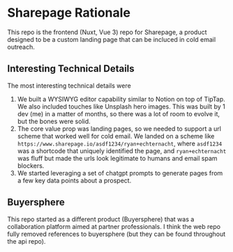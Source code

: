 # Sharepage Rationale

This repo is the frontend (Nuxt, Vue 3) repo for Sharepage, a product designed to be a custom landing page that can be incluced in cold email outreach. 

## Interesting Technical Details

The most interesting technical details were

1. We built a WYSIWYG editor capability similar to Notion on top of TipTap. We also included touches like Unsplash hero images. This was built by 1 dev (me) in a matter of months, so there was a lot of room to evolve it, but the bones were solid.
2. The core value prop was landing pages, so we needed to support a url scheme that worked well for cold email. We landed on a scheme like `https://www.sharepage.io/asdf1234/ryan+echternacht`, where `asdf1234` was a shortcode that uniquely identified the page, and `ryan+echternacht` was fluff but made the urls look legitimate to humans and email spam blockers.
3. We started leveraging a set of chatgpt prompts to generate pages from a few key data points about a prospect.

## Buyersphere

This repo started as a different product (Buyersphere) that was a collaboration platform aimed at partner professionals. I think the web repo fully removed references to buyersphere (but they can be found throughout the api repo). 
